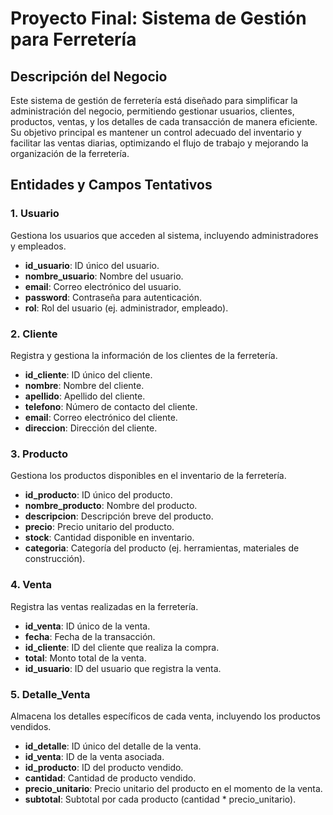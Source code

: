 

# Proyecto Final: Sistema de Gestión para Ferretería

## Descripción del Negocio

Este sistema de gestión de ferretería está diseñado para simplificar la administración del negocio, permitiendo gestionar usuarios, clientes, productos, ventas, y los detalles de cada transacción de manera eficiente. Su objetivo principal es mantener un control adecuado del inventario y facilitar las ventas diarias, optimizando el flujo de trabajo y mejorando la organización de la ferretería.

## Entidades y Campos Tentativos

### 1. Usuario
Gestiona los usuarios que acceden al sistema, incluyendo administradores y empleados.
- **id_usuario**: ID único del usuario.
- **nombre_usuario**: Nombre del usuario.
- **email**: Correo electrónico del usuario.
- **password**: Contraseña para autenticación.
- **rol**: Rol del usuario (ej. administrador, empleado).

### 2. Cliente
Registra y gestiona la información de los clientes de la ferretería.
- **id_cliente**: ID único del cliente.
- **nombre**: Nombre del cliente.
- **apellido**: Apellido del cliente.
- **telefono**: Número de contacto del cliente.
- **email**: Correo electrónico del cliente.
- **direccion**: Dirección del cliente.

### 3. Producto
Gestiona los productos disponibles en el inventario de la ferretería.
- **id_producto**: ID único del producto.
- **nombre_producto**: Nombre del producto.
- **descripcion**: Descripción breve del producto.
- **precio**: Precio unitario del producto.
- **stock**: Cantidad disponible en inventario.
- **categoria**: Categoría del producto (ej. herramientas, materiales de construcción).

### 4. Venta
Registra las ventas realizadas en la ferretería.
- **id_venta**: ID único de la venta.
- **fecha**: Fecha de la transacción.
- **id_cliente**: ID del cliente que realiza la compra.
- **total**: Monto total de la venta.
- **id_usuario**: ID del usuario que registra la venta.

### 5. Detalle_Venta
Almacena los detalles específicos de cada venta, incluyendo los productos vendidos.
- **id_detalle**: ID único del detalle de la venta.
- **id_venta**: ID de la venta asociada.
- **id_producto**: ID del producto vendido.
- **cantidad**: Cantidad de producto vendido.
- **precio_unitario**: Precio unitario del producto en el momento de la venta.
- **subtotal**: Subtotal por cada producto (cantidad * precio_unitario).



